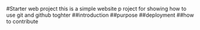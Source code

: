 #Starter web project
this is a simple website p roject for showing how to use git and github toghter
##introduction
##purpose
##deployment
##how to contribute